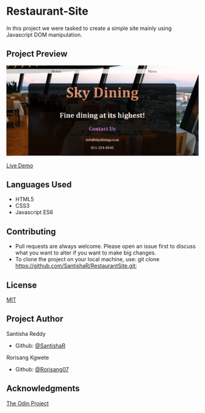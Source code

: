 # Restaurant-Site

In this project we were tasked to create a simple site mainly using Javascript DOM manipulation.

## Project Preview

![Project Screenshot](images/screenshot.png)

[Live Demo](https://raw.githack.com/SantishaR/RestaurantSite/main/index.html)

## Languages Used

- HTML5
- CSS3
- Javascript ES6

## Contributing

- Pull requests are always welcome. Please open an issue first to discuss what you want to     alter if you want to make big changes.
- To clone the project on your local machine, use: git clone <https://github.com/SantishaR/RestaurantSite.git>;

## License

[MIT](https://choosealicense.com/licenses/mit/)

## Project Author

Santisha Reddy

- Github: [@SantishaR](https://github.com/SantishaR)

Rorisang Kgwete

- Github: [@Rorisang07](https://github.com/Rorisang07)

## Acknowledgments

 [The Odin Project](https://www.theodinproject.com/paths/foundations/courses/foundations/lessons/dom-manipulation#dom---document-object-model)
